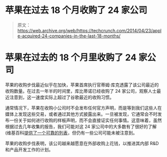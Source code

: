 # 苹果在过去 18 个月收购了 24 家公司 

> 原文：<https://web.archive.org/web/https://techcrunch.com/2014/04/23/apple-acquired-24-companies-in-the-last-18-months/>

# 苹果在过去的 18 个月里收购了 24 家公司

苹果的收购步伐最近似乎在加快，苹果首席执行官蒂姆·库克透露了该公司最近的收购数量。在过去一年半的时间里，库比蒂诺已经收购了 24 家公司，观察人士最近注意到，这一速度实际上超过了谷歌最近的收购习惯。

通常情况下，苹果在收购小公司时不会发布任何官方声明，而是等到我们这些人在媒体上发现这些交易，或者通过其他方式披露出来。一旦被发现，它通常会不时发布一份关于如何进行收购的样板声明，而不会直接证实任何事情。这意味着，虽然根据过去几年收集的报告，我们可能对这 24 家公司中的大多数有了很好的了解(维基百科[提供了一个可靠的列表](https://web.archive.org/web/20221207194818/http://en.wikipedia.org/wiki/List_of_mergers_and_acquisitions_by_Apple)，但仍有一些公司可能未被注意到。

苹果的收购步伐表明，该公司越来越愿意在外部收购上花钱，以推进其内部 R&D 和产品开发工作的计划。